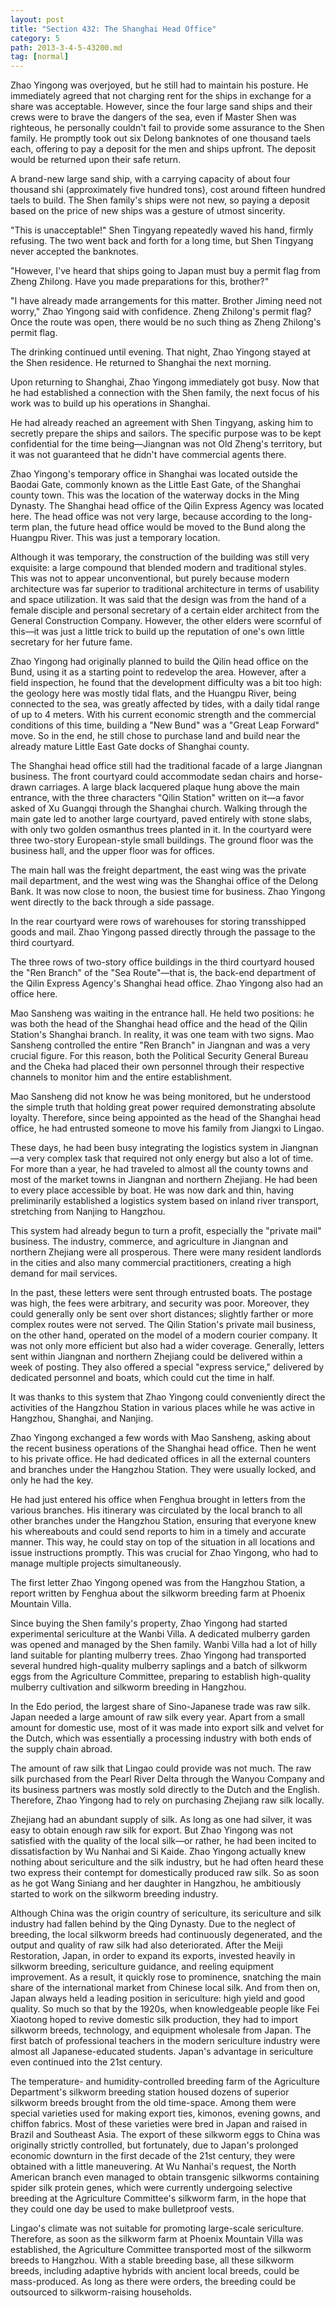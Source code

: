 ```yaml
---
layout: post
title: "Section 432: The Shanghai Head Office"
category: 5
path: 2013-3-4-5-43200.md
tag: [normal]
---
```


Zhao Yingong was overjoyed, but he still had to maintain his posture. He immediately agreed that not charging rent for the ships in exchange for a share was acceptable. However, since the four large sand ships and their crews were to brave the dangers of the sea, even if Master Shen was righteous, he personally couldn't fail to provide some assurance to the Shen family. He promptly took out six Delong banknotes of one thousand taels each, offering to pay a deposit for the men and ships upfront. The deposit would be returned upon their safe return.

A brand-new large sand ship, with a carrying capacity of about four thousand shi (approximately five hundred tons), cost around fifteen hundred taels to build. The Shen family's ships were not new, so paying a deposit based on the price of new ships was a gesture of utmost sincerity.

"This is unacceptable!" Shen Tingyang repeatedly waved his hand, firmly refusing. The two went back and forth for a long time, but Shen Tingyang never accepted the banknotes.

"However, I've heard that ships going to Japan must buy a permit flag from Zheng Zhilong. Have you made preparations for this, brother?"

"I have already made arrangements for this matter. Brother Jiming need not worry," Zhao Yingong said with confidence. Zheng Zhilong's permit flag? Once the route was open, there would be no such thing as Zheng Zhilong's permit flag.

The drinking continued until evening. That night, Zhao Yingong stayed at the Shen residence. He returned to Shanghai the next morning.

Upon returning to Shanghai, Zhao Yingong immediately got busy. Now that he had established a connection with the Shen family, the next focus of his work was to build up his operations in Shanghai.

He had already reached an agreement with Shen Tingyang, asking him to secretly prepare the ships and sailors. The specific purpose was to be kept confidential for the time being—Jiangnan was not Old Zheng's territory, but it was not guaranteed that he didn't have commercial agents there.

Zhao Yingong's temporary office in Shanghai was located outside the Baodai Gate, commonly known as the Little East Gate, of the Shanghai county town. This was the location of the waterway docks in the Ming Dynasty. The Shanghai head office of the Qilin Express Agency was located here. The head office was not very large, because according to the long-term plan, the future head office would be moved to the Bund along the Huangpu River. This was just a temporary location.

Although it was temporary, the construction of the building was still very exquisite: a large compound that blended modern and traditional styles. This was not to appear unconventional, but purely because modern architecture was far superior to traditional architecture in terms of usability and space utilization. It was said that the design was from the hand of a female disciple and personal secretary of a certain elder architect from the General Construction Company. However, the other elders were scornful of this—it was just a little trick to build up the reputation of one's own little secretary for her future fame.

Zhao Yingong had originally planned to build the Qilin head office on the Bund, using it as a starting point to redevelop the area. However, after a field inspection, he found that the development difficulty was a bit too high: the geology here was mostly tidal flats, and the Huangpu River, being connected to the sea, was greatly affected by tides, with a daily tidal range of up to 4 meters. With his current economic strength and the commercial conditions of this time, building a "New Bund" was a "Great Leap Forward" move. So in the end, he still chose to purchase land and build near the already mature Little East Gate docks of Shanghai county.

The Shanghai head office still had the traditional facade of a large Jiangnan business. The front courtyard could accommodate sedan chairs and horse-drawn carriages. A large black lacquered plaque hung above the main entrance, with the three characters "Qilin Station" written on it—a favor asked of Xu Guangqi through the Shanghai church. Walking through the main gate led to another large courtyard, paved entirely with stone slabs, with only two golden osmanthus trees planted in it. In the courtyard were three two-story European-style small buildings. The ground floor was the business hall, and the upper floor was for offices.

The main hall was the freight department, the east wing was the private mail department, and the west wing was the Shanghai office of the Delong Bank. It was now close to noon, the busiest time for business. Zhao Yingong went directly to the back through a side passage.

In the rear courtyard were rows of warehouses for storing transshipped goods and mail. Zhao Yingong passed directly through the passage to the third courtyard.

The three rows of two-story office buildings in the third courtyard housed the "Ren Branch" of the "Sea Route"—that is, the back-end department of the Qilin Express Agency's Shanghai head office. Zhao Yingong also had an office here.

Mao Sansheng was waiting in the entrance hall. He held two positions: he was both the head of the Shanghai head office and the head of the Qilin Station's Shanghai branch. In reality, it was one team with two signs. Mao Sansheng controlled the entire "Ren Branch" in Jiangnan and was a very crucial figure. For this reason, both the Political Security General Bureau and the Cheka had placed their own personnel through their respective channels to monitor him and the entire establishment.

Mao Sansheng did not know he was being monitored, but he understood the simple truth that holding great power required demonstrating absolute loyalty. Therefore, since being appointed as the head of the Shanghai head office, he had entrusted someone to move his family from Jiangxi to Lingao.

These days, he had been busy integrating the logistics system in Jiangnan—a very complex task that required not only energy but also a lot of time. For more than a year, he had traveled to almost all the county towns and most of the market towns in Jiangnan and northern Zhejiang. He had been to every place accessible by boat. He was now dark and thin, having preliminarily established a logistics system based on inland river transport, stretching from Nanjing to Hangzhou.

This system had already begun to turn a profit, especially the "private mail" business. The industry, commerce, and agriculture in Jiangnan and northern Zhejiang were all prosperous. There were many resident landlords in the cities and also many commercial practitioners, creating a high demand for mail services.

In the past, these letters were sent through entrusted boats. The postage was high, the fees were arbitrary, and security was poor. Moreover, they could generally only be sent over short distances; slightly farther or more complex routes were not served. The Qilin Station's private mail business, on the other hand, operated on the model of a modern courier company. It was not only more efficient but also had a wider coverage. Generally, letters sent within Jiangnan and northern Zhejiang could be delivered within a week of posting. They also offered a special "express service," delivered by dedicated personnel and boats, which could cut the time in half.

It was thanks to this system that Zhao Yingong could conveniently direct the activities of the Hangzhou Station in various places while he was active in Hangzhou, Shanghai, and Nanjing.

Zhao Yingong exchanged a few words with Mao Sansheng, asking about the recent business operations of the Shanghai head office. Then he went to his private office. He had dedicated offices in all the external counters and branches under the Hangzhou Station. They were usually locked, and only he had the key.

He had just entered his office when Fenghua brought in letters from the various branches. His itinerary was circulated by the local branch to all other branches under the Hangzhou Station, ensuring that everyone knew his whereabouts and could send reports to him in a timely and accurate manner. This way, he could stay on top of the situation in all locations and issue instructions promptly. This was crucial for Zhao Yingong, who had to manage multiple projects simultaneously.

The first letter Zhao Yingong opened was from the Hangzhou Station, a report written by Fenghua about the silkworm breeding farm at Phoenix Mountain Villa.

Since buying the Shen family's property, Zhao Yingong had started experimental sericulture at the Wanbi Villa. A dedicated mulberry garden was opened and managed by the Shen family. Wanbi Villa had a lot of hilly land suitable for planting mulberry trees. Zhao Yingong had transported several hundred high-quality mulberry saplings and a batch of silkworm eggs from the Agriculture Committee, preparing to establish high-quality mulberry cultivation and silkworm breeding in Hangzhou.

In the Edo period, the largest share of Sino-Japanese trade was raw silk. Japan needed a large amount of raw silk every year. Apart from a small amount for domestic use, most of it was made into export silk and velvet for the Dutch, which was essentially a processing industry with both ends of the supply chain abroad.

The amount of raw silk that Lingao could provide was not much. The raw silk purchased from the Pearl River Delta through the Wanyou Company and its business partners was mostly sold directly to the Dutch and the English. Therefore, Zhao Yingong had to rely on purchasing Zhejiang raw silk locally.

Zhejiang had an abundant supply of silk. As long as one had silver, it was easy to obtain enough raw silk for export. But Zhao Yingong was not satisfied with the quality of the local silk—or rather, he had been incited to dissatisfaction by Wu Nanhai and Si Kaide. Zhao Yingong actually knew nothing about sericulture and the silk industry, but he had often heard these two express their contempt for domestically produced raw silk. So as soon as he got Wang Siniang and her daughter in Hangzhou, he ambitiously started to work on the silkworm breeding industry.

Although China was the origin country of sericulture, its sericulture and silk industry had fallen behind by the Qing Dynasty. Due to the neglect of breeding, the local silkworm breeds had continuously degenerated, and the output and quality of raw silk had also deteriorated. After the Meiji Restoration, Japan, in order to expand its exports, invested heavily in silkworm breeding, sericulture guidance, and reeling equipment improvement. As a result, it quickly rose to prominence, snatching the main share of the international market from Chinese local silk. And from then on, Japan always held a leading position in sericulture: high yield and good quality. So much so that by the 1920s, when knowledgeable people like Fei Xiaotong hoped to revive domestic silk production, they had to import silkworm breeds, technology, and equipment wholesale from Japan. The first batch of professional teachers in the modern sericulture industry were almost all Japanese-educated students. Japan's advantage in sericulture even continued into the 21st century.

The temperature- and humidity-controlled breeding farm of the Agriculture Department's silkworm breeding station housed dozens of superior silkworm breeds brought from the old time-space. Among them were special varieties used for making export ties, kimonos, evening gowns, and chiffon fabrics. Most of these varieties were bred in Japan and raised in Brazil and Southeast Asia. The export of these silkworm eggs to China was originally strictly controlled, but fortunately, due to Japan's prolonged economic downturn in the first decade of the 21st century, they were obtained with a little maneuvering. At Wu Nanhai's request, the North American branch even managed to obtain transgenic silkworms containing spider silk protein genes, which were currently undergoing selective breeding at the Agriculture Committee's silkworm farm, in the hope that they could one day be used to make bulletproof vests.

Lingao's climate was not suitable for promoting large-scale sericulture. Therefore, as soon as the silkworm farm at Phoenix Mountain Villa was established, the Agriculture Committee transported most of the silkworm breeds to Hangzhou. With a stable breeding base, all these silkworm breeds, including adaptive hybrids with ancient local breeds, could be mass-produced. As long as there were orders, the breeding could be outsourced to silkworm-raising households.